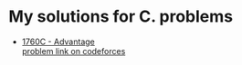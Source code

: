 #  My solutions for C. problems
- [1760C - Advantage](https://github.com/ShaadyEmad/Codeforces_Python_Solutions/blob/main/C/1760C%20-%20Advantage.py)\
[problem link on codeforces](https://codeforces.com/contest/1760/problem/C)
